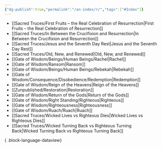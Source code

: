 ```yaml
---
{"dg-publish":true,"permalink":"/an-index/r/","tags":["#Index"]}
---
```



- [[Sacred Truces/First Fruits – the Real Celebration of Resurrection\|First Fruits – the Real Celebration of Resurrection]]
- [[Sacred Truces/In Between the Crucifixion and Resurrection\|In Between the Crucifixion and Resurrection]]
- [[Sacred Truces/Jesus and the Seventh Day Rest\|Jesus and the Seventh Day Rest]]
- [[Sacred Truces/Old, New, and Renewed\|Old, New, and Renewed]]
- [[Gate of Wisdom/Beings/Human Beings/Rachel\|Rachel]]
- [[Gate of Wisdom/Ransom\|Ransom]]
- [[Gate of Wisdom/Beings/Human Beings/Rebekah\|Rebekah]]
- [[Gate of Wisdom/Consequence/Disobedience/Redemption\|Redemption]]
- [[Gate of Wisdom/Reign of the Heavens\|Reign of the Heavens]]
- [[Zunpublished/Restoration\|Restoration]]
- [[Gate of Wisdom/Return of the Gods\|Return of the Gods]]
- [[Gate of Wisdom/Right Standing/Righteous\|Righteous]]
- [[Gate of Wisdom/Righteousness\|Righteousness]]
- [[Gate of Wisdom/Ruach/Ruach\|Ruach]]
- [[Sacred Truces/Wicked Lives vs Righteous Dies\|Wicked Lives vs Righteous Dies]]
- [[Sacred Truces/Wicked Turning Back vs Righteous Turning Back\|Wicked Turning Back vs Righteous Turning Back]]

{ .block-language-dataview}